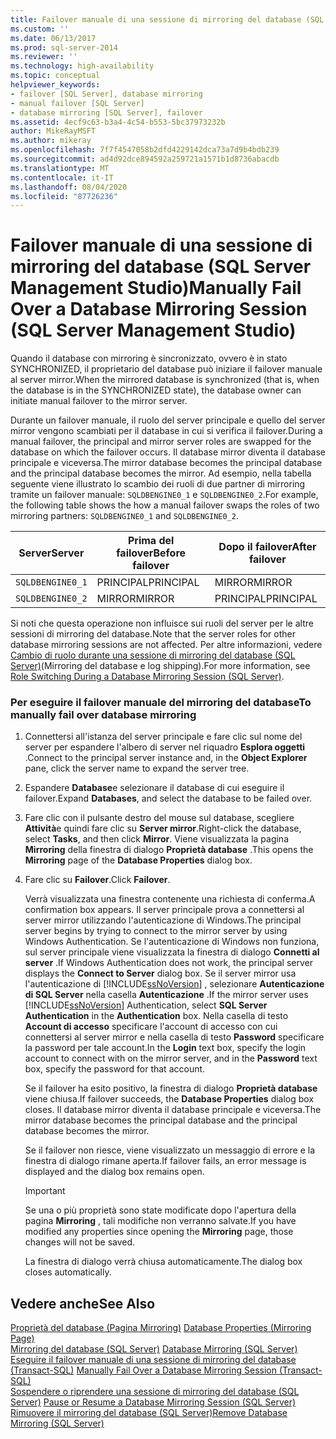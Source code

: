 ```yaml
---
title: Failover manuale di una sessione di mirroring del database (SQL Server Management Studio) | Microsoft Docs
ms.custom: ''
ms.date: 06/13/2017
ms.prod: sql-server-2014
ms.reviewer: ''
ms.technology: high-availability
ms.topic: conceptual
helpviewer_keywords:
- failover [SQL Server], database mirroring
- manual failover [SQL Server]
- database mirroring [SQL Server], failover
ms.assetid: 4ecf9c63-b3a4-4c54-b553-5bc37973232b
author: MikeRayMSFT
ms.author: mikeray
ms.openlocfilehash: 7f7f4547058b2dfd4229142dca73a7d9b4bdb239
ms.sourcegitcommit: ad4d92dce894592a259721a1571b1d8736abacdb
ms.translationtype: MT
ms.contentlocale: it-IT
ms.lasthandoff: 08/04/2020
ms.locfileid: "87726236"
---
```

# <a name="manually-fail-over-a-database-mirroring-session-sql-server-management-studio"></a><span data-ttu-id="7f55e-102">Failover manuale di una sessione di mirroring del database (SQL Server Management Studio)</span><span class="sxs-lookup"><span data-stu-id="7f55e-102">Manually Fail Over a Database Mirroring Session (SQL Server Management Studio)</span></span>
  <span data-ttu-id="7f55e-103">Quando il database con mirroring è sincronizzato, ovvero è in stato SYNCHRONIZED, il proprietario del database può iniziare il failover manuale al server mirror.</span><span class="sxs-lookup"><span data-stu-id="7f55e-103">When the mirrored database is synchronized (that is, when the database is in the SYNCHRONIZED state), the database owner can initiate manual failover to the mirror server.</span></span>  
  
 <span data-ttu-id="7f55e-104">Durante un failover manuale, il ruolo del server principale e quello del server mirror vengono scambiati per il database in cui si verifica il failover.</span><span class="sxs-lookup"><span data-stu-id="7f55e-104">During a manual failover, the principal and mirror server roles are swapped for the database on which the failover occurs.</span></span> <span data-ttu-id="7f55e-105">Il database mirror diventa il database principale e viceversa.</span><span class="sxs-lookup"><span data-stu-id="7f55e-105">The mirror database becomes the principal database and the principal database becomes the mirror.</span></span> <span data-ttu-id="7f55e-106">Ad esempio, nella tabella seguente viene illustrato lo scambio dei ruoli di due partner di mirroring tramite un failover manuale: `SQLDBENGINE0_1` e `SQLDBENGINE0_2`.</span><span class="sxs-lookup"><span data-stu-id="7f55e-106">For example, the following table shows the how a manual failover swaps the roles of two mirroring partners: `SQLDBENGINE0_1` and `SQLDBENGINE0_2`.</span></span>  
  
|<span data-ttu-id="7f55e-107">Server</span><span class="sxs-lookup"><span data-stu-id="7f55e-107">Server</span></span>|<span data-ttu-id="7f55e-108">Prima del failover</span><span class="sxs-lookup"><span data-stu-id="7f55e-108">Before failover</span></span>|<span data-ttu-id="7f55e-109">Dopo il failover</span><span class="sxs-lookup"><span data-stu-id="7f55e-109">After failover</span></span>|  
|------------|---------------------|--------------------|  
|`SQLDBENGINE0_1`|<span data-ttu-id="7f55e-110">PRINCIPAL</span><span class="sxs-lookup"><span data-stu-id="7f55e-110">PRINCIPAL</span></span>|<span data-ttu-id="7f55e-111">MIRROR</span><span class="sxs-lookup"><span data-stu-id="7f55e-111">MIRROR</span></span>|  
|`SQLDBENGINE0_2`|<span data-ttu-id="7f55e-112">MIRROR</span><span class="sxs-lookup"><span data-stu-id="7f55e-112">MIRROR</span></span>|<span data-ttu-id="7f55e-113">PRINCIPAL</span><span class="sxs-lookup"><span data-stu-id="7f55e-113">PRINCIPAL</span></span>|  
  
 <span data-ttu-id="7f55e-114">Si noti che questa operazione non influisce sui ruoli del server per le altre sessioni di mirroring del database.</span><span class="sxs-lookup"><span data-stu-id="7f55e-114">Note that the server roles for other database mirroring sessions are not affected.</span></span> <span data-ttu-id="7f55e-115">Per altre informazioni, vedere [Cambio di ruolo durante una sessione di mirroring del database &#40;SQL Server&#41;](role-switching-during-a-database-mirroring-session-sql-server.md)(Mirroring del database e log shipping).</span><span class="sxs-lookup"><span data-stu-id="7f55e-115">For more information, see [Role Switching During a Database Mirroring Session &#40;SQL Server&#41;](role-switching-during-a-database-mirroring-session-sql-server.md).</span></span>  
  
### <a name="to-manually-fail-over-database-mirroring"></a><span data-ttu-id="7f55e-116">Per eseguire il failover manuale del mirroring del database</span><span class="sxs-lookup"><span data-stu-id="7f55e-116">To manually fail over database mirroring</span></span>  
  
1.  <span data-ttu-id="7f55e-117">Connettersi all'istanza del server principale e fare clic sul nome del server per espandere l'albero di server nel riquadro **Esplora oggetti** .</span><span class="sxs-lookup"><span data-stu-id="7f55e-117">Connect to the principal server instance and, in the **Object Explorer** pane, click the server name to expand the server tree.</span></span>  
  
2.  <span data-ttu-id="7f55e-118">Espandere **Database**e selezionare il database di cui eseguire il failover.</span><span class="sxs-lookup"><span data-stu-id="7f55e-118">Expand **Databases**, and select the database to be failed over.</span></span>  
  
3.  <span data-ttu-id="7f55e-119">Fare clic con il pulsante destro del mouse sul database, scegliere **Attività**e quindi fare clic su **Server mirror**.</span><span class="sxs-lookup"><span data-stu-id="7f55e-119">Right-click the database, select **Tasks**, and then click **Mirror**.</span></span> <span data-ttu-id="7f55e-120">Viene visualizzata la pagina **Mirroring** della finestra di dialogo **Proprietà database** .</span><span class="sxs-lookup"><span data-stu-id="7f55e-120">This opens the **Mirroring** page of the **Database Properties** dialog box.</span></span>  
  
4.  <span data-ttu-id="7f55e-121">Fare clic su **Failover**.</span><span class="sxs-lookup"><span data-stu-id="7f55e-121">Click **Failover**.</span></span>  
  
     <span data-ttu-id="7f55e-122">Verrà visualizzata una finestra contenente una richiesta di conferma.</span><span class="sxs-lookup"><span data-stu-id="7f55e-122">A confirmation box appears.</span></span>  <span data-ttu-id="7f55e-123">Il server principale prova a connettersi al server mirror utilizzando l'autenticazione di Windows.</span><span class="sxs-lookup"><span data-stu-id="7f55e-123">The principal server begins by trying to connect to the mirror server by using Windows Authentication.</span></span> <span data-ttu-id="7f55e-124">Se l'autenticazione di Windows non funziona, sul server principale viene visualizzata la finestra di dialogo **Connetti al server** .</span><span class="sxs-lookup"><span data-stu-id="7f55e-124">If Windows Authentication does not work, the principal server displays the **Connect to Server** dialog box.</span></span> <span data-ttu-id="7f55e-125">Se il server mirror usa l'autenticazione di [!INCLUDE[ssNoVersion](../../includes/ssnoversion-md.md)] , selezionare **Autenticazione di SQL Server** nella casella **Autenticazione** .</span><span class="sxs-lookup"><span data-stu-id="7f55e-125">If the mirror server uses [!INCLUDE[ssNoVersion](../../includes/ssnoversion-md.md)] Authentication, select **SQL Server Authentication** in the **Authentication** box.</span></span> <span data-ttu-id="7f55e-126">Nella casella di testo **Account di accesso** specificare l'account di accesso con cui connettersi al server mirror e nella casella di testo **Password** specificare la password per tale account.</span><span class="sxs-lookup"><span data-stu-id="7f55e-126">In the **Login** text box, specify the login account to connect with on the mirror server, and in the **Password** text box, specify the password for that account.</span></span>  
  
     <span data-ttu-id="7f55e-127">Se il failover ha esito positivo, la finestra di dialogo **Proprietà database** viene chiusa.</span><span class="sxs-lookup"><span data-stu-id="7f55e-127">If failover succeeds, the **Database Properties** dialog box closes.</span></span> <span data-ttu-id="7f55e-128">Il database mirror diventa il database principale e viceversa.</span><span class="sxs-lookup"><span data-stu-id="7f55e-128">The mirror database becomes the principal database and the principal database becomes the mirror.</span></span>  
  
     <span data-ttu-id="7f55e-129">Se il failover non riesce, viene visualizzato un messaggio di errore e la finestra di dialogo rimane aperta.</span><span class="sxs-lookup"><span data-stu-id="7f55e-129">If failover fails, an error message is displayed and the dialog box remains open.</span></span>  
  
    > [!IMPORTANT]  
    >  <span data-ttu-id="7f55e-130">Se una o più proprietà sono state modificate dopo l'apertura della pagina **Mirroring** , tali modifiche non verranno salvate.</span><span class="sxs-lookup"><span data-stu-id="7f55e-130">If you have modified any properties since opening the **Mirroring** page, those changes will not be saved.</span></span>  
  
     <span data-ttu-id="7f55e-131">La finestra di dialogo verrà chiusa automaticamente.</span><span class="sxs-lookup"><span data-stu-id="7f55e-131">The dialog box closes automatically.</span></span>  
  
## <a name="see-also"></a><span data-ttu-id="7f55e-132">Vedere anche</span><span class="sxs-lookup"><span data-stu-id="7f55e-132">See Also</span></span>  
 <span data-ttu-id="7f55e-133">[Proprietà del database &#40;Pagina Mirroring&#41;](../../relational-databases/databases/database-properties-mirroring-page.md) </span><span class="sxs-lookup"><span data-stu-id="7f55e-133">[Database Properties &#40;Mirroring Page&#41;](../../relational-databases/databases/database-properties-mirroring-page.md) </span></span>  
 <span data-ttu-id="7f55e-134">[Mirroring del database &#40;SQL Server&#41;](database-mirroring-sql-server.md) </span><span class="sxs-lookup"><span data-stu-id="7f55e-134">[Database Mirroring &#40;SQL Server&#41;](database-mirroring-sql-server.md) </span></span>  
 <span data-ttu-id="7f55e-135">[Eseguire il failover manuale di una sessione di mirroring del database &#40;Transact-SQL&#41;](manually-fail-over-a-database-mirroring-session-transact-sql.md) </span><span class="sxs-lookup"><span data-stu-id="7f55e-135">[Manually Fail Over a Database Mirroring Session &#40;Transact-SQL&#41;](manually-fail-over-a-database-mirroring-session-transact-sql.md) </span></span>  
 <span data-ttu-id="7f55e-136">[Sospendere o riprendere una sessione di mirroring del database &#40;SQL Server&#41;](pause-or-resume-a-database-mirroring-session-sql-server.md) </span><span class="sxs-lookup"><span data-stu-id="7f55e-136">[Pause or Resume a Database Mirroring Session &#40;SQL Server&#41;](pause-or-resume-a-database-mirroring-session-sql-server.md) </span></span>  
 [<span data-ttu-id="7f55e-137">Rimuovere il mirroring del database &#40;SQL Server&#41;</span><span class="sxs-lookup"><span data-stu-id="7f55e-137">Remove Database Mirroring &#40;SQL Server&#41;</span></span>](remove-database-mirroring-sql-server.md)  
  
  
